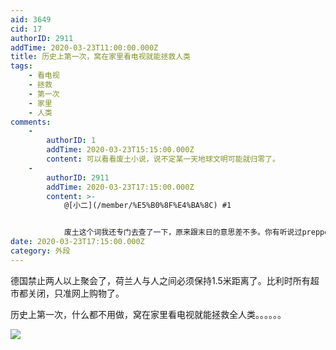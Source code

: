 ```yaml
---
aid: 3649
cid: 17
authorID: 2911
addTime: 2020-03-23T11:00:00.000Z
title: 历史上第一次，窝在家里看电视就能拯救人类
tags:
    - 看电视
    - 拯救
    - 第一次
    - 家里
    - 人类
comments:
    -
        authorID: 1
        addTime: 2020-03-23T15:15:00.000Z
        content: 可以看看废土小说，说不定某一天地球文明可能就归零了。
    -
        authorID: 2911
        addTime: 2020-03-23T17:15:00.000Z
        content: >-
            @[小二](/member/%E5%B0%8F%E4%BA%8C) #1


            废土这个词我还专门去查了一下，原来跟末日的意思差不多。你有听说过prepper吗？就是一群为末日到来做准备的人。囤积厕纸就是这帮人炒作起来的.......
date: 2020-03-23T17:15:00.000Z
category: 外段
---
```


德国禁止两人以上聚会了，荷兰人与人之间必须保持1.5米距离了。比利时所有超市都关闭，只准网上购物了。

历史上第一次，什么都不用做，窝在家里看电视就能拯救全人类。。。。。。

![](https://i.loli.net/2020/03/23/swx9Pgc2Bt1uz8U.jpg)
